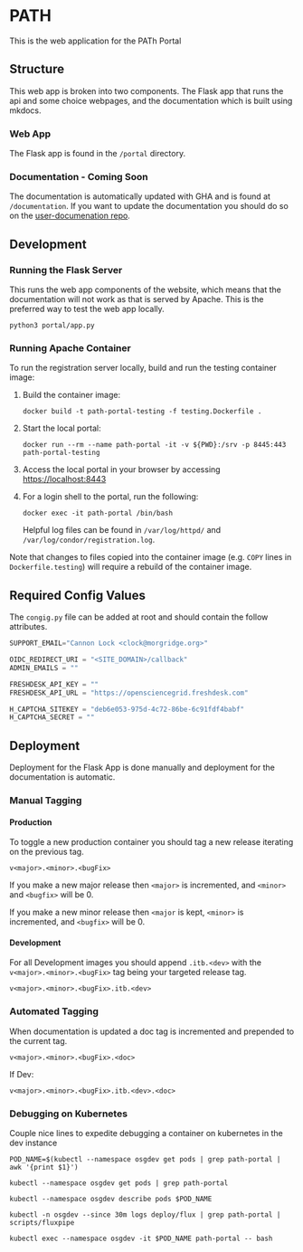 # PATH

This is the web application for the PATh Portal

## Structure

This web app is broken into two components. The Flask app that runs the api 
and some choice webpages, and the documentation which is built using mkdocs. 

### Web App

The Flask app is found in the ```/portal``` directory. 

### Documentation - Coming Soon

The documentation is automatically updated with GHA and is found at ```/documentation```. 
If you want to update the documentation you should do so on the [user-documenation repo](https://github.com/osg-htc/user-documentation).

## Development

### Running the Flask Server

This runs the web app components of the website, which means that the documentation will not work
as that is served by Apache. This is the preferred way to test the web app locally. 

```shell
python3 portal/app.py
```

### Running Apache Container

To run the registration server locally, build and run the testing container image:

1.  Build the container image:

    ```shell
    docker build -t path-portal-testing -f testing.Dockerfile .
    ```

1. Start the local portal:

    ```shell
    docker run --rm --name path-portal -it -v ${PWD}:/srv -p 8445:443 path-portal-testing
    ```
  

1. Access the local portal in your browser by accessing <https://localhost:8443>

1. For a login shell to the portal, run the following:

    ```shell
    docker exec -it path-portal /bin/bash
    ```
        

    Helpful log files can be found in `/var/log/httpd/` and `/var/log/condor/registration.log`.

Note that changes to files copied into the container image (e.g. `COPY` lines in `Dockerfile.testing`) will require
a rebuild of the container image.

## Required Config Values

The ```congig.py``` file can be added at root and should contain the follow attributes.

```python
SUPPORT_EMAIL="Cannon Lock <clock@morgridge.org>"

OIDC_REDIRECT_URI = "<SITE_DOMAIN>/callback"
ADMIN_EMAILS = ""

FRESHDESK_API_KEY = ""
FRESHDESK_API_URL = "https://opensciencegrid.freshdesk.com"

H_CAPTCHA_SITEKEY = "deb6e053-975d-4c72-86be-6c91fdf4babf"
H_CAPTCHA_SECRET = ""
```

## Deployment

Deployment for the Flask App is done manually and deployment for the documentation is automatic. 

### Manual Tagging

#### Production

To toggle a new production container you should tag a new release iterating on the previous tag. 

```
v<major>.<minor>.<bugFix>
```

If you make a new major release then ```<major>``` is incremented, and ```<minor>``` and ```<bugfix>``` will be 0. 

If you make a new minor release then ```<major``` is kept, ```<minor>``` is incremented, and ```<bugfix>``` will be 0. 

#### Development

For all Development images you should append ```.itb.<dev>``` with the ```v<major>.<minor>.<bugFix>``` tag 
being your targeted release tag.

```
v<major>.<minor>.<bugFix>.itb.<dev>
```

### Automated Tagging

When documentation is updated a doc tag is incremented and prepended to the current tag.

```
v<major>.<minor>.<bugFix>.<doc>
```

If Dev:

```
v<major>.<minor>.<bugFix>.itb.<dev>.<doc>
```

### Debugging on Kubernetes 

Couple nice lines to expedite debugging a container on kubernetes in the dev instance

```shell
POD_NAME=$(kubectl --namespace osgdev get pods | grep path-portal | awk '{print $1}')
```

```shell
kubectl --namespace osgdev get pods | grep path-portal
```

```shell
kubectl --namespace osgdev describe pods $POD_NAME
```

```shell
kubectl -n osgdev --since 30m logs deploy/flux | grep path-portal |  scripts/fluxpipe 
```

```shell
kubectl exec --namespace osgdev -it $POD_NAME path-portal -- bash
```